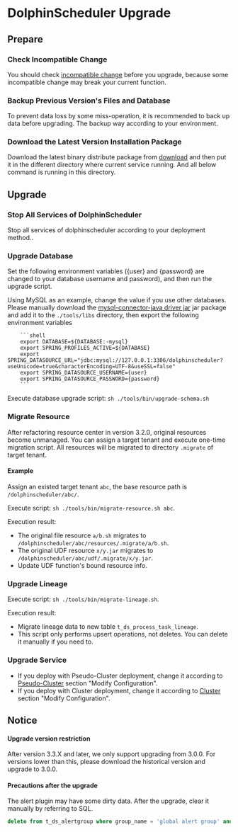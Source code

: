 # DolphinScheduler Upgrade

## Prepare

### Check Incompatible Change

You should check [incompatible change](./incompatible.md) before you upgrade, because some incompatible change may break your current function.

### Backup Previous Version's Files and Database

To prevent data loss by some miss-operation, it is recommended to back up data before upgrading. The backup way according to your environment.

### Download the Latest Version Installation Package

Download the latest binary distribute package from [download](https://dolphinscheduler.apache.org/en-us/download) and then put it in the different
directory where current service running. And all below command is running in this directory.

## Upgrade

### Stop All Services of DolphinScheduler

Stop all services of dolphinscheduler according to your deployment method..

### Upgrade Database

Set the following environment variables ({user} and {password} are changed to your database username and password), and then run the upgrade script.

Using MySQL as an example, change the value if you use other databases. Please manually download the [mysql-connector-java driver jar](https://downloads.MySQL.com/archives/c-j/)
jar package and add it to the `./tools/libs` directory, then export the following environment variables

        ```shell
        export DATABASE=${DATABASE:-mysql}
        export SPRING_PROFILES_ACTIVE=${DATABASE}
        export SPRING_DATASOURCE_URL="jdbc:mysql://127.0.0.1:3306/dolphinscheduler?useUnicode=true&characterEncoding=UTF-8&useSSL=false"
        export SPRING_DATASOURCE_USERNAME={user}
        export SPRING_DATASOURCE_PASSWORD={password}
        ```

Execute database upgrade script: `sh ./tools/bin/upgrade-schema.sh`

### Migrate Resource

After refactoring resource center in version 3.2.0, original resources become unmanaged. You can assign a target tenant and execute one-time migration script. All resources will be migrated to directory `.migrate` of target tenant.

#### Example

Assign an existed target tenant `abc`, the base resource path is `/dolphinscheduler/abc/`.

Execute script: `sh ./tools/bin/migrate-resource.sh abc`.

Execution result:

- The original file resource `a/b.sh` migrates to `/dolphinscheduler/abc/resources/.migrate/a/b.sh`.
- The original UDF resource `x/y.jar` migrates to `/dolphinscheduler/abc/udf/.migrate/x/y.jar`.
- Update UDF function's bound resource info.

### Upgrade Lineage

Execute script: `sh ./tools/bin/migrate-lineage.sh`.

Execution result:

- Migrate lineage data to new table `t_ds_process_task_lineage`.
- This script only performs upsert operations, not deletes. You can delete it manually if you need to.

### Upgrade Service

- If you deploy with Pseudo-Cluster deployment, change it according to [Pseudo-Cluster](../installation/pseudo-cluster.md) section "Modify Configuration".
- If you deploy with Cluster deployment, change it according to [Cluster](../installation/cluster.md) section "Modify Configuration".

## Notice

#### Upgrade version restriction

After version 3.3.X and later, we only support upgrading from 3.0.0. For versions lower than this, please download the historical version and upgrade to 3.0.0.

#### Precautions after the upgrade

The alert plugin may have some dirty data. After the upgrade, clear it manually by referring to SQL.

```sql
delete from t_ds_alertgroup where group_name = 'global alert group' and description = 'global alert group';
```

